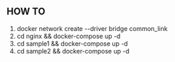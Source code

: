 ## HOW TO
1. docker network create --driver bridge common_link
2. cd nginx && docker-compose up -d
3. cd sample1 && docker-compose up -d
4. cd sample2 && docker-compose up -d
